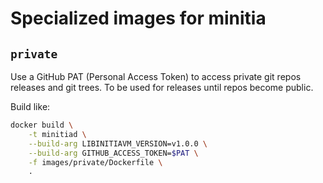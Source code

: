 # Specialized images for minitia

## `private`

Use a GitHub PAT (Personal Access Token) to access private git repos releases and git trees.
To be used for releases until repos become public.

Build like:

``` bash
docker build \
    -t minitiad \
    --build-arg LIBINITIAVM_VERSION=v1.0.0 \
    --build-arg GITHUB_ACCESS_TOKEN=$PAT \
    -f images/private/Dockerfile \
    .
```
